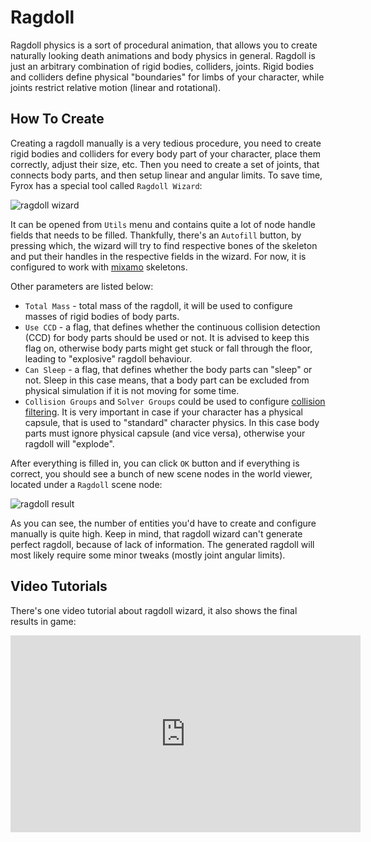 # Ragdoll

Ragdoll physics is a sort of procedural animation, that allows you to create naturally looking death animations and 
body physics in general. Ragdoll is just an arbitrary combination of rigid bodies, colliders, joints. Rigid bodies and 
colliders define physical "boundaries" for limbs of your character, while joints restrict relative motion (linear and 
rotational).

## How To Create

Creating a ragdoll manually is a very tedious procedure, you need to create rigid bodies and colliders for every body 
part of your character, place them correctly, adjust their size, etc. Then you need to create a set of joints, that 
connects body parts, and then setup linear and angular limits. To save time, Fyrox has a special tool called 
`Ragdoll Wizard`:

![ragdoll wizard](ragdoll.png)

It can be opened from `Utils` menu and contains quite a lot of node handle fields that needs to be filled. Thankfully, 
there's an `Autofill` button, by pressing which, the wizard will try to find respective bones of the skeleton and put their
handles in the respective fields in the wizard. For now, it is configured to work with [mixamo](https://www.mixamo.com) 
skeletons.

Other parameters are listed below:

- `Total Mass` - total mass of the ragdoll, it will be used to configure masses of rigid bodies of body parts. 
- `Use CCD` - a flag, that defines whether the continuous collision detection (CCD) for body parts should be used or not.
It is advised to keep this flag on, otherwise body parts might get stuck or fall through the floor, leading to "explosive"
ragdoll behaviour.
- `Can Sleep` - a flag, that defines whether the body parts can "sleep" or not. Sleep in this case means, that a body
part can be excluded from physical simulation if it is not moving for some time.
- `Collision Groups` and `Solver Groups` could be used to configure [collision filtering](collider.md#collision-filtering).
It is very important in case if your character has a physical capsule, that is used to "standard" character physics. In
this case body parts must ignore physical capsule (and vice versa), otherwise your ragdoll will "explode".

After everything is filled in, you can click `OK` button and if everything is correct, you should see a bunch of new 
scene nodes in the world viewer, located under a `Ragdoll` scene node:

![ragdoll result](ragdoll2.png)

As you can see, the number of entities you'd have to create and configure manually is quite high. Keep in mind, that 
ragdoll wizard can't generate perfect ragdoll, because of lack of information. The generated ragdoll will most likely
require some minor tweaks (mostly joint angular limits).

## Video Tutorials

There's one video tutorial about ragdoll wizard, it also shows the final results in game:

<iframe width="560" height="315" src="https://youtube.com/embed/TxSlqGhCxYc" title="YouTube video player" frameborder="0" 
allow="accelerometer; autoplay; clipboard-write; encrypted-media; gyroscope; picture-in-picture" allowfullscreen></iframe>
